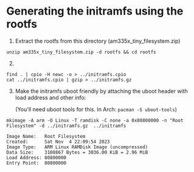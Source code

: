 # Generating the initramfs using the rootfs

1. Extract the rootfs from this directory (am335x_tiny_filesystem.zip)

`unzip am335x_tiny_filesystem.zip -d rootfs && cd rootfs`

2. 
```
find . | cpio -H newc -o > ../initramfs.cpio
cat ../initramfs.cpio | gzip > ../initramfs.gz
```

3. Make the initramfs uboot friendly by attaching the uboot header with load address and other info:

    (You'll need uboot tools for this. In Arch: `pacman -S uboot-tools`)
```
mkimage -A arm -O Linux -T ramdisk -C none -a 0x80800000 -n "Root Filesystem" -d ../initramfs.gz  ../initramfs

Image Name:   Root Filesystem
Created:      Sat Nov  4 22:09:54 2023
Image Type:   ARM Linux RAMDisk Image (uncompressed)
Data Size:    3108867 Bytes = 3036.00 KiB = 2.96 MiB
Load Address: 80800000
Entry Point:  80800000
```